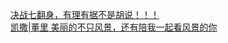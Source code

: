   
[决战七翻身，有理有据不是胡说！！！](http://www.dianyue.me/archives/039/5nbfwml5hqj1n397/)  
[凯撒|董里 美丽的不只风景，还有陪我一起看风景的你](http://www.dianyue.me/archives/174/n1m7h46uocyt2chf/)